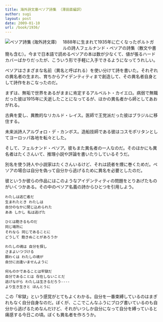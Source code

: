 ```yaml
---
title: 海外詩文庫ペソア詩集 （澤田直編訳）
author: sugi
layout: post
date: 2009-01-10
url: /book/1936/
---
```

<a href="http://www.amazon.co.jp/exec/obidos/ASIN/4783725152/chezsugi-22/ref=nosim/" name="amazletlink" target="_blank"><img src="http://i1.wp.com/images-jp.amazon.com/images/G/09/icons/books/comingsoon_books.gif?w=660" alt="ペソア詩集 (海外詩文庫)" class="alignleft" style="float: left; margin: 0 20px 20px 0;"  data-recalc-dims="1" /></a>

1888年に生まれて1935年に亡くなったポルトガルの詩人フェルナンド・ペソアの詩集（散文や書簡も含む）。今まで日本語で読めるペソアの本は数が少なくて、値が張るハードカバーばかりだったが、こういう形で手軽に入手できるようになってうれしい。

ペソアはさまざまな名前（異名と呼ばれる）を使い分けて詩を書いた。それぞれの異名者の生まれ、育ちからアイデンティティまで創造して、その異名者自身として詩作をおこなったのだ。

まずは、無垢で世界をあるがままに肯定するアルベルト・カイエロ。病弱で無職だった彼は1915年に夭逝したことになってるが、ほかの異名者から師としてあおがれる。

古典を愛し、異教的なリカルド・レイス。医師で王党派だった彼はブラジルに移住する。

未来派詩人アルヴォロ・デ・カンボス。造船技師である彼はコスモポリタンとしてヨーロッパ各地を転々とした。

そして、フェルナンド・ペソア。彼もまた異名者の一人なのだ。そのほかにも異名者はたくさんいて、推理小説や評論を書いたりしているそうだ。

別名を使う詩人や小説家はたくさんいるけど、それは読者を煙に巻くためだ。ペソアの場合は自分を偽って自分から逃げるために異名を必要としたのだ。

彼というか彼らの作品にはこのようなアイデンティティの問題をとりあげたものがいくつかある。その中のペソア名義の詩からひとつを引用しよう。

    わたしは逃亡者だ
    生まれたとき わたしは
    自分のなかに閉じ込められた
    ああ しかし 私は逃げた
    
    ひとは飽きるものだ
    同じ場所に
    それなら 同じであることに
    どうして 飽きぬことがあろうか
    
    わたしの魂は 自分を探し
    さまよいつづける
    願わくは わたしの魂が
    自分に出逢いませんように
    
    何ものかであることは牢獄だ
    自分であることは 存在しないことだ
    逃げながら わたしは生きるだろう----
    より生き生きと ほんとうに
    

この「牢獄」という感覚がとてもよくわかる。自分を一番束縛しているのはまぎれもなく自分自身なのだ。ぼくが、ここでこんなふうにブログ書いているのも自分から逃げるためなんだけど、それがいつしか自分になって自分を縛っていると痛感する今日この頃。ぼくも異名者を作ろうか。

